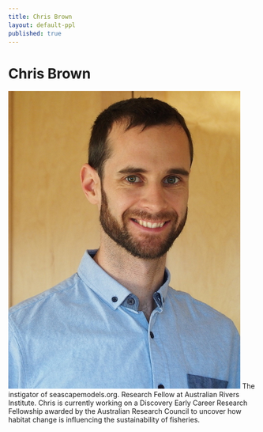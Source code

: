 ```yaml
---
title: Chris Brown
layout: default-ppl
published: true
---
```


# Chris Brown
![](/images/people/cjbrown.jpeg)
The instigator of seascapemodels.org. Research Fellow at Australian Rivers Institute. Chris is currently working on a Discovery Early Career Research Fellowship awarded by the Australian Research Council to uncover how habitat change is influencing the sustainability of fisheries.
